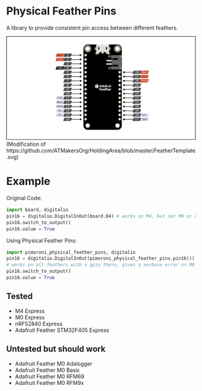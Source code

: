 # Physical Feather Pins

A library to provide consistent pin access between different feathers.

<img src="./Feather Generic Pinout.svg">
(Modification of https://github.com/ATMakersOrg/HoldingArea/blob/master/FeatherTemplate.svg)

# Example

Original Code:
```python
import board, digitalio
pin16 = digitalio.DigitalInOut(board.D4) # works on M4, but not M0 or nRF52840
pin16.switch_to_output()
pin16.value = True
```

Using Physical Feather Pins:
```python
import pimoroni_physical_feather_pins, digitalio
pin16 = digitalio.DigitalInOut(pimoroni_physical_feather_pins.pin16())
# works on all feathers with a gpio there, gives a verbose error on M0 for example, note the parentheses
pin16.switch_to_output()
pin16.value = True
```

## Tested
* M4 Express
* M0 Express
* nRF52840 Express
* Adafruit Feather STM32F405 Express

## Untested but should work
* Adafruit Feather M0 Adalogger
* Adafruit Feather M0 Basic
* Adafruit Feather M0 RFM69
* Adafruit Feather M0 RFM9x
